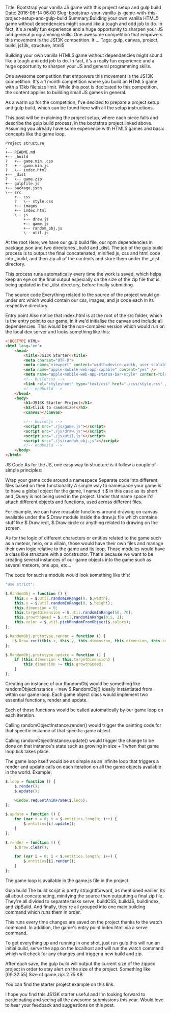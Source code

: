 Title: Bootstrap your vanilla JS game with this project setup and gulp build
Date: 2016-08-14 06:00
Slug: bootstrap-your-vanilla-js-game-with-this-project-setup-and-gulp-build
Summary:Building your own vanilla HTML5 game without dependencies might sound like a tough and odd job to do. In fact, it's a really fun experience and a huge opportunity to sharpen your JS and general programming skills. One awesome competition that empowers this movement is the JS13K competition. It ...
Tags: gulp, canvas, project, build, js13k, structure, html5

Building your own vanilla HTML5 game without dependencies might sound like a tough and odd job to do. In fact, it's a really fun experience and a huge opportunity to sharpen your JS and general programming skills.

One awesome competition that empowers this movement is the JS13K competition. It's a 1 month competition where you build an HTML5 game with a 13kb file size limit. While this post is dedicated to this competition, the content applies to building small JS games in general.

As a warm up for the competition, I've decided to prepare a project setup and gulp build, which can be found here with all the setup instructions.

This post will be explaining the project setup, where each piece falls and describe the gulp build process, in the bootstrap project linked above. Assuming you already have some experience with HTML5 games and basic concepts like the game loop.

```
Project structure
.
+-- README.md
+-- _build
?   +-- game.min..css
?   +-- game.min.js
?   \-- index.html
+-- _dist
?   \-- game.zip
+-- gulpfile.js
+-- package.json
\-- src
    +-- css
    ?   \-- style.css
    +-- images
    +-- index.html
    \-- js
        +-- draw.js
        +-- game.js
        +-- random_obj.js
        \-- util.js
``` 

At the root
Here, we have our gulp build file, our npm dependencies in package.json and two directories _build and _dist. The job of the gulp build process is to output the final concatenated, minified js, css and html code into _build, and then zip all of the contents and store them under the _dist directory.

This process runs automatically every time the work is saved, which helps keep an eye on the final output especially on the size of the zip file that is being updated in the _dist directory, before finally submitting.

The source code
Everything related to the source of the project would go under src which would contain our css, images, and js code each in its respective directory.

Entry point
Also notice that index.html is at the root of the src folder, which is the entry point to our game, in it we'd initialise the canvas and include all dependencies. This would be the non-compiled version which would run on the local dev server and looks something like this:

```html
<!DOCTYPE HTML>
<html lang="en">
    <head>
        <title>JS13K Starter</title>
        <meta charset="UTF-8">
        <meta name="viewport" content="width=device-width, user-scalable=no, initial-scale=1, maximum-scale=1, user-scalable=0" />
        <meta name="apple-mobile-web-app-capable" content="yes" />
        <meta name="apple-mobile-web-app-status-bar-style" content="black-translucent" />
        <!-- build:css -->
        <link rel="stylesheet" type="text/css" href="./css/style.css" />
        <!-- endbuild -->
    </head>
    <body>
        <h1>JS13K Starter Project</h1>
        <h3>Click to randomize!</h3>
        <canvas></canvas>

        <!-- build:js -->
        <script src="./js/game.js"></script>
        <script src="./js/draw.js"></script>
        <script src="./js/util.js"></script>
        <script src="./js/random_obj.js"></script>
        <!-- endbuild -->
    </body>
</html>
``` 

JS Code
As for the JS, one easy way to structure is it follow a couple of simple principles:

Wrap your game code around a namespace
Separate code into different files based on their functionality
A simple way to namespace your game is to have a global object for the game, I named it $ in this case as its short and jQuery is not being used in the project. Under that name space I'd attach different objects and functions, used across different files.

For example, we can have reusable functions around drawing on canvas available under the $.Draw module inside the draw.js file which contains stuff like $.Draw.rect, $.Draw.circle or anything related to drawing on the screen.

As for the logic of different characters or entities related to the game such as a meteor, hero, or a villain, those would have their own files and manage their own logic relative to the game and its loop. Those modules would have a class like structure with a constructor. That's because we want to be creating several instances of our game objects into the game such as several meteors, one ups, etc...

The code for such a module would look something like this:

```javascript
"use strict";

$.RandomObj = function () {
    this.x = $.util.randomInRange(0, $.width);
    this.y = $.util.randomInRange(0, $.height);
    this.dimension = 0;
    this.targetDimension = $.util.randomInRange(50, 70);
    this.growthSpeed = $.util.randomInRange(0.5, 2);
    this.color = $.util.pickRandomFromObject($.colors);
};

$.RandomObj.prototype.render = function () {
    $.Draw.rect(this.x, this.y, this.dimension, this.dimension, this.color);
};

$.RandomObj.prototype.update = function () {
    if (this.dimension < this.targetDimension) {
        this.dimension += this.growthSpeed;
    }
};
``` 

Creating an instance of our RandomObj would be something like randomObjectInstance = new $.RandomObj() ideally instantiated from within our game loop. Each game object class would implement two essential functions, render and update.

Each of those functions would be called automatically by our game loop on each iteration.

Calling randomObjectInstance.render() would trigger the painting code for that specific instance of that specific game object.

Calling randomObjectInstance.update() would trigger the change to be done on that instance's state such as growing in size + 1 when that game loop tick takes place.

The game loop itself would be as simple as an infinite loop that triggers a render and update calls on each iteration on all the game objects available in the world. Example:

```javascript
$.loop = function () {
    $.render();
    $.update();

    window.requestAnimFrame($.loop);
};

$.update = function () {
    for (var i = 0; i < $.entities.length; i++) {
        $.entities[i].update();    
    }
};

$.render = function () {
    $.Draw.clear();

    for (var i = 0; i < $.entities.length; i++) {
        $.entities[i].render();    
    }
};
``` 

The game loop is available in the game.js file in the project.

Gulp build
The build script is pretty straightforward, as mentioned earlier, its all about concatenating, minifying the source then outputting a final zip file. They're all divided to separate tasks serve, buildCSS, buildJS, buildIndex, and zipBuild. And finally, they're all grouped into one main building command which runs them in order.

This runs every time changes are saved on the project thanks to the watch command. In addition, the game's entry point index.html via a serve command.

To get everything up and running in one shot, just run gulp this will run an initial build, serve the app on the localhost and will run the watch command which will check for any changes and trigger a new build and zip.

After each save, the gulp build will output the current size of the zipped project in order to stay alert on the size of the project. Something like [09:32:55] Size of game.zip: 2.75 KB

You can find the starter project example on this link.

I hope you find this JS13K starter useful and I'm looking forward to participating and seeing all the awesome submissions this year. Would love to hear your feedback and suggestions on this post.
